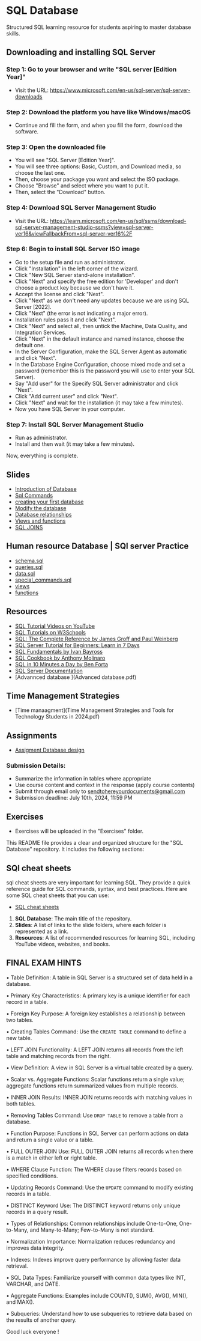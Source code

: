# SQL Database

Structured SQL learning resource for students aspiring to master database skills.

## Downloading and installing SQL Server

### Step 1: Go to your browser and write "SQL server [Edition Year]"

- Visit the URL: https://www.microsoft.com/en-us/sql-server/sql-server-downloads

### Step 2: Download the platform you have like Windows/macOS

- Continue and fill the form, and when you fill the form, download the software.

### Step 3: Open the downloaded file

- You will see "SQL Server [Edition Year]".
- You will see three options: Basic, Custom, and Download media, so choose the last one.
- Then, choose your package you want and select the ISO package.
- Choose "Browse" and select where you want to put it.
- Then, select the "Download" button.

### Step 4: Download SQL Server Management Studio

- Visit the URL: https://learn.microsoft.com/en-us/sql/ssms/download-sql-server-management-studio-ssms?view=sql-server-ver16&viewFallbackFrom=sql-server-ver16%2F

### Step 6: Begin to install SQL Server ISO image

- Go to the setup file and run as administrator.
- Click "Installation" in the left corner of the wizard.
- Click "New SQL Server stand-alone installation".
- Click "Next" and specify the free edition for 'Developer' and don't choose a product key because we don't have it.
- Accept the license and click "Next".
- Click "Next" as we don't need any updates because we are using SQL Server [2022].
- Click "Next" (the error is not indicating a major error).
- Installation rules pass it and click "Next".
- Click "Next" and select all, then untick the Machine, Data Quality, and Integration Services.
- Click "Next" in the default instance and named instance, choose the default one.
- In the Server Configuration, make the SQL Server Agent as automatic and click "Next".
- In the Database Engine Configuration, choose mixed mode and set a password (remember this is the password you will use to enter your SQL Server).
- Say "Add user" for the Specify SQL Server administrator and click "Next".
- Click "Add current user" and click "Next".
- Click "Next" and wait for the installation (it may take a few minutes).
- Now you have SQL Server in your computer.

### Step 7: Install SQL Server Management Studio

- Run as administrator.
- Install and then wait (it may take a few minutes).

Now, everything is complete.

## Slides

- [Introduction of Database](IntroductionofDatabase.pptx)
- [Sql Commands](SQLCOMMANDS.pptx)
- [creating your first database](CREATINGYOURFISRTDATABASEANDTABLE.pptx)
- [Modify the database](Modify.pptx)
- [Database relationships](Databaserelationships.pptx)
- [Views and functions](Viewsandfunctions.pptx)
- [SQL JOINS](SQLJOINS.pptx)

## Human resource Database | SQl server Practice

- [schema.sql](schema.sql)
- [queries.sql](queries.sql)
- [data.sql](data.sql)
- [special_commands.sql](special_commands.sql)
- [views ](views.sql)
- [functions](functions.sql)

## Resources

- [SQL Tutorial Videos on YouTube](https://www.youtube.com/watch?v=HXV3zeQKqGY&list=PL08903FB7ACA1C2FB)
- [SQL Tutorials on W3Schools](https://www.w3schools.com/sql/)
- [SQL: The Complete Reference by James Groff and Paul Weinberg](https://www.amazon.com/SQL-Complete-Reference-3rd/dp/0072232269)
- [SQL Server Tutorial for Beginners: Learn in 7 Days](https://www.guru99.com/sql-server.html)
- [SQL Fundamentals by Ivan Bayross](https://www.amazon.com/SQL-Fundamentals-3rd-Ivan-Bayross/dp/8132346629)
- [SQL Cookbook by Anthony Molinaro](https://www.amazon.com/SQL-Cookbook-Query-Solutions-Techniques/dp/0596009763)
- [SQL in 10 Minutes a Day by Ben Forta](https://www.amazon.com/SQL-Minutes-Sams-Teach-Yourself/dp/0672336073)
- [SQL Server Documentation](https://docs.microsoft.com/en-us/sql/sql-server/?view=sql-server-ver16)
- [Advannced database ](Advanced database.pdf)

## Time Management Strategies

- [Time manaagment](Time Management Strategies and Tools for Technology Students in 2024.pdf)

## Assignments

- [Assigment Database design](DatabaseDesignAssignment.docx)

### Submission Details:

- Summarize the information in tables where appropriate
- Use course content and context in the response (apply course contents)
- Submit through email only to sendtohereyourdocuments@gmail.com
- Submission deadline: July 10th, 2024, 11:59 PM

## Exercises

- Exercises will be uploaded in the "Exercises" folder.

This README file provides a clear and organized structure for the "SQL Database" repository. It includes the following sections:

## SQl cheat sheets

sql cheat sheets are very important for learning SQL. They provide a quick reference guide for SQL commands, syntax, and best practices. Here are some SQL cheat sheets that you can use:

- [SQL cheat sheets](SQL-cheat-sheet.pdf)

1. **SQL Database**: The main title of the repository.
2. **Slides**: A list of links to the slide folders, where each folder is represented as a link.
3. **Resources**: A list of recommended resources for learning SQL, including YouTube videos, websites, and books.

## FINAL EXAM HINTS

• Table Definition: A table in SQL Server is a structured set of data held in a database.

• Primary Key Characteristics: A primary key is a unique identifier for each record in a table.

• Foreign Key Purpose: A foreign key establishes a relationship between two tables.

• Creating Tables Command: Use the `CREATE TABLE` command to define a new table.

• LEFT JOIN Functionality: A LEFT JOIN returns all records from the left table and matching records from the right.

• View Definition: A view in SQL Server is a virtual table created by a query.

• Scalar vs. Aggregate Functions: Scalar functions return a single value; aggregate functions return summarized values from multiple records.

• INNER JOIN Results: INNER JOIN returns records with matching values in both tables.

• Removing Tables Command: Use `DROP TABLE` to remove a table from a database.

• Function Purpose: Functions in SQL Server can perform actions on data and return a single value or a table.

• FULL OUTER JOIN Use: FULL OUTER JOIN returns all records when there is a match in either left or right table.

• WHERE Clause Function: The WHERE clause filters records based on specified conditions.

• Updating Records Command: Use the `UPDATE` command to modify existing records in a table.

• DISTINCT Keyword Use: The DISTINCT keyword returns only unique records in a query result.

• Types of Relationships: Common relationships include One-to-One, One-to-Many, and Many-to-Many; Few-to-Many is not standard.

• Normalization Importance: Normalization reduces redundancy and improves data integrity.

• Indexes: Indexes improve query performance by allowing faster data retrieval.

• SQL Data Types: Familiarize yourself with common data types like INT, VARCHAR, and DATE.

• Aggregate Functions: Examples include COUNT(), SUM(), AVG(), MIN(), and MAX().

• Subqueries: Understand how to use subqueries to retrieve data based on the results of another query.

Good luck everyone !
